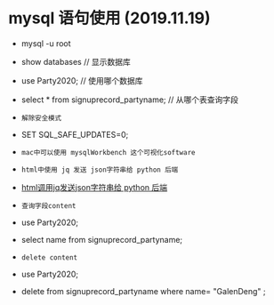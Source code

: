 # mysql 语句使用 (2019.11.19)

* mysql -u root   
* show databases	// 显示数据库
* use Party2020;  // 使用哪个数据库
* select * from signuprecord_partyname; // 从哪个表查询字段

* `解除安全模式`
* SET SQL_SAFE_UPDATES=0;


* `mac中可以使用 mysqlWorkbench 这个可视化software`

* `html中使用 jq 发送 json字符串给 python 后端`
* [html调用jq发送json字符串给 python 后端](https://github.com/GalenDeng/webparty/blob/master/index.html)

* `查询字段content`
* use Party2020;
* select name from signuprecord_partyname;

* `delete content`
* use Party2020;
* delete  from signuprecord_partyname where  name= "GalenDeng" ;



